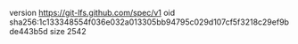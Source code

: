 version https://git-lfs.github.com/spec/v1
oid sha256:1c133348554f036e032a013305bb94795c029d107cf5f3218c29ef9bde443b5d
size 2542
